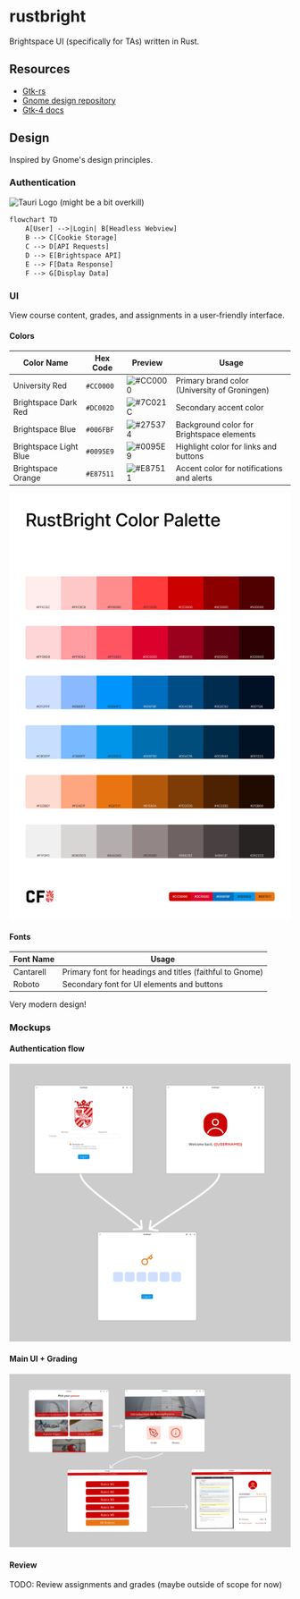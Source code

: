 # rustbright
Brightspace UI (specifically for TAs) written in Rust.

## Resources
- [Gtk-rs](https://gtk-rs.org/)
- [Gnome design repository](https://gitlab.gnome.org/Teams/Design/)
- [Gtk-4 docs](https://docs.gtk.org/gtk4/)

## Design
Inspired by Gnome's design principles.

### Authentication
<!-- Use tauri for a webview to capture cookies -->
<!-- tauri logo -->
![Tauri Logo](https://tauri.app/_astro/logo.DCjQDXhk.svg)
(might be a bit overkill)
```mermaid
flowchart TD
    A[User] -->|Login| B[Headless Webview]
    B --> C[Cookie Storage]
    C --> D[API Requests]
    D --> E[Brightspace API]
    E --> F[Data Response]
    F --> G[Display Data]
```

### UI
View course content, grades, and assignments in a user-friendly interface.

#### Colors

| Color Name | Hex Code | Preview | Usage |
|------------|----------|---------|-------|
| University Red | `#CC0000` | ![#CC0000](https://dummyimage.com/20x20/CC0000/CC0000) | Primary brand color (University of Groningen) |
| Brightspace Dark Red | `#DC002D` | ![#7C021C](https://dummyimage.com/20x20/DC002D/DC002D) | Secondary accent color |
| Brightspace Blue | `#006FBF` | ![#275374](https://dummyimage.com/20x20/006FBF/006FBF) | Background color for Brightspace elements |
| Brightspace Light Blue | `#0095E9` | ![#0095E9](https://dummyimage.com/20x20/0095E9/0095E9) | Highlight color for links and buttons |
| Brightspace Orange | `#E87511` | ![#E87511](https://dummyimage.com/20x20/E87511/E87511) | Accent color for notifications and alerts |

![Color Palette](assets/ColorPalette.png)

#### Fonts
| Font Name | Usage |
|------------|-------|
| Cantarell | Primary font for headings and titles (faithful to Gnome) |
| Roboto | Secondary font for UI elements and buttons |

Very modern design!

### Mockups

#### Authentication flow
<div align="center">

![Authentication Mockup](assets/authentication.png)

</div>

#### Main UI + Grading

<div align="center">

![Main UI Mockup](assets/flow.png)

</div>

#### Review
TODO: Review assignments and grades (maybe outside of scope for now)



